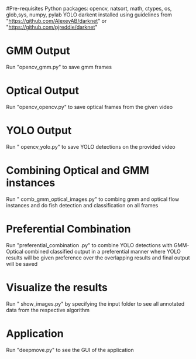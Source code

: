 #Pre-requisites
Python packages: opencv, natsort, math, ctypes, os, glob,sys, numpy, pylab
YOLO darkent installed using guidelines from "https://github.com/AlexeyAB/darknet" or "https://github.com/pjreddie/darknet"
 # GMM Output
Run "opencv_gmm.py" to save gmm frames
# Optical Output
Run "opencv_opencv.py" to save optical frames from the given video
# YOLO Output
Run " opencv_yolo.py" to save YOLO detections on the provided video
# Combining Optical and GMM instances
Run " comb_gmm_optical_images.py" to combing gmm and optical flow instances and do fish detection and classification on all frames
# Preferential Combination
Run "preferential_combination .py" to combine YOLO detections with GMM-Optical combined classified output in a preferential manner where YOLO results will be given preference over the overlapping results and final output will be saved
# Visualize the results
Run " show_images.py" by specifying the input folder to see all annotated data from the respective algorithm
# Application
Run "deepmove.py" to see the GUI of the application
